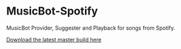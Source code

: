 # MusicBot-Spotify

MusicBot Provider, Suggester and Playback for songs from Spotify.

[Download the latest master build here](https://felixgail.github.io/CircleCIArtifactProvider/index.html?vcs-type=github&user=BjoernPetersen&project=JMusicBot-Spotify&build=latest&branch=master&filter=successful&path=root/app/jar/musicbot-spotify.jar&token=1f31a397872d6ff9c89a894228a3ae274c9841f6)
